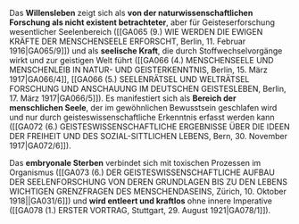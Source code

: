
Das **Willensleben** zeigt sich als **von der naturwissenschaftlichen Forschung als nicht existent betrachteter**, aber für Geisteserforschung wesentlicher Seelenbereich ([[GA065 (9.) WIE WERDEN DIE EWIGEN KRÄFTE DER MENSCHENSEELE ERFORSCHT, Berlin, 11. Februar 1916|GA065/9]]) und als **seelische Kraft**, die durch Stoffwechselvorgänge wirkt und zur geistigen Welt führt ([[GA066 (4.) MENSCHENSEELE UND MENSCHENLEIB IN NATUR- UND GEISTERKENNTNIS, Berlin, 15. März 1917|GA066/4]], [[GA066 (5.) SEELENRÄTSEL UND WELTRÄTSEL FORSCHUNG UND ANSCHAUUNG IM DEUTSCHEN GEISTESLEBEN, Berlin, 17. März 1917|GA066/5]]). Es manifestiert sich als **Bereich der menschlichen Seele**, der im gewöhnlichen Bewusstsein geschlafen wird und nur durch geisteswissenschaftliche Erkenntnis erfasst werden kann ([[GA072 (6.) GEISTESWISSENSCHAFTLICHE ERGEBNISSE ÜBER DIE IDEEN DER FREIHEIT UND DES SOZIAL-SITTLICHEN LEBENS, Bern, 30. November 1917|GA072/6]]).

Das **embryonale Sterben** verbindet sich mit toxischen Prozessen im Organismus ([[GA073 (6.) DER GEISTESWISSENSCHAFTLICHE AUFBAU DER SEELENFORSCHUNG VON DEREN GRUNDLAGEN BIS ZU DEN LEBENS WICHTIGEN GRENZFRAGEN DES MENSCHENDASEINS, Zürich, 10. Oktober 1918||GA031/6]]) und **wird entleert und kraftlos** ohne innere Imperative ([[GA078 (1.) ERSTER VORTRAG, Stuttgart, 29. August 1921|GA078/1]]).
